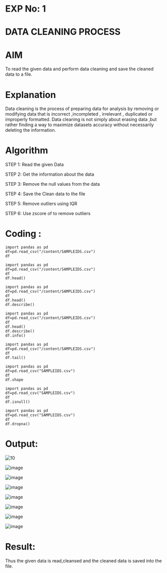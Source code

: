 # EXP No: 1

# DATA CLEANING PROCESS

# AIM
To read the given data and perform data cleaning and save the cleaned data to a file.

# Explanation
Data cleaning is the process of preparing data for analysis by removing or modifying data that is incorrect ,incompleted , irrelevant , duplicated or improperly formatted. Data cleaning is not simply about erasing data ,but rather finding a way to maximize datasets accuracy without necessarily deleting the information.

# Algorithm
STEP 1: Read the given Data

STEP 2: Get the information about the data

STEP 3: Remove the null values from the data

STEP 4: Save the Clean data to the file

STEP 5: Remove outliers using IQR

STEP 6: Use zscore of to remove outliers

# Coding :
```
import pandas as pd
df=pd.read_csv("/content/SAMPLEIDS.csv")
df
```
```
import pandas as pd
df=pd.read_csv("/content/SAMPLEIDS.csv")
df
df.head()
```
```
import pandas as pd
df=pd.read_csv("/content/SAMPLEIDS.csv")
df
df.head()
df.describe()
```
```
import pandas as pd
df=pd.read_csv("/content/SAMPLEIDS.csv")
df
df.head()
df.describe()
df.info()
```
```
import pandas as pd
df=pd.read_csv("/content/SAMPLEIDS.csv")
df
df.tail()
```
```
import pandas as pd
df=pd.read_csv("SAMPLEIDS.csv")
df
df.shape
```
```
import pandas as pd
df=pd.read_csv("SAMPLEIDS.csv")
df
df.isnull()
```
```
import pandas as pd
df=pd.read_csv("SAMPLEIDS.csv")
df
df.dropna()
```
# Output:
![10](https://github.com/Ajith1413/exno1/assets/139842524/58c4a326-0478-4255-9d86-b53348c183d2)

![image](https://github.com/Ajith1413/exno1/assets/139842524/7aa30fc2-8097-4134-9bce-529593df99c8)

![image](https://github.com/Ajith1413/exno1/assets/139842524/b3536929-e8b5-4c46-8ab5-a5cb639e6600)

![image](https://github.com/Ajith1413/exno1/assets/139842524/2c9330f4-861c-4d47-9c94-90e91bf39c67)

![image](https://github.com/Ajith1413/exno1/assets/139842524/ef2a6218-8a55-4d45-b2f3-0d9c81c132a5)

![image](https://github.com/Ajith1413/exno1/assets/139842524/4725cfb7-13c0-453c-9a40-ad385f627a9a)

![image](https://github.com/Ajith1413/exno1/assets/139842524/65e9d3b9-76b3-49f5-82ce-fc16d500471b)

![image](https://github.com/Ajith1413/exno1/assets/139842524/886e45cd-ef3e-4371-a489-e0f87f5d118c)









# Result:
Thus the given data is read,cleansed and the cleaned data is saved into the file.
